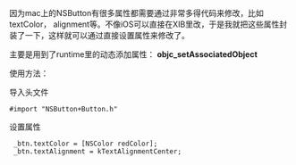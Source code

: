 因为mac上的NSButton有很多属性都需要通过非常多得代码来修改，比如textColor， alignment等。不像iOS可以直接在XIB里改，于是我就把这些属性封装了一下，这样就可以通过直接设置属性来修改了。

主要是用到了runtime里的动态添加属性：
**objc_setAssociatedObject**

使用方法：

导入头文件 

`#import "NSButton+Button.h"`

设置属性

 ```
  _btn.textColor = [NSColor redColor];
  _btn.textAlignment = kTextAlignmentCenter;
 ```
 
 